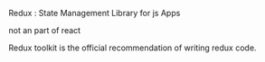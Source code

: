 Redux : State Management Library for js Apps

not an part of react

Redux toolkit is the official recommendation of writing redux code.


